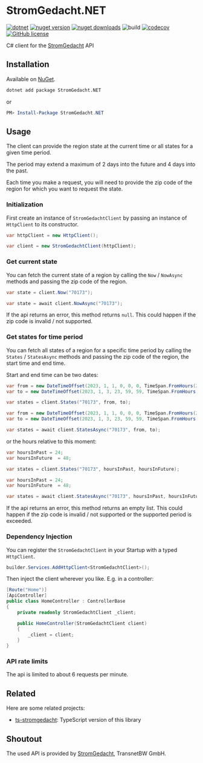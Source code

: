 # StromGedacht.NET

[![dotnet](https://img.shields.io/badge/platform-.NET-blue)](https://www.nuget.org/packages/StromGedacht.NET/)
[![nuget version](https://img.shields.io/nuget/v/StromGedacht.NET)](https://www.nuget.org/packages/StromGedacht.NET/)
[![nuget downloads](https://img.shields.io/nuget/dt/StromGedacht.NET)](https://www.nuget.org/packages/StromGedacht.NET/)
![build](https://github.com/DerStimmler/StromGedacht.NET/actions/workflows/build.yml/badge.svg)
[![codecov](https://codecov.io/gh/DerStimmler/StromGedacht.NET/branch/main/graph/badge.svg?token=8CCFM34SNC)](https://codecov.io/gh/DerStimmler/StromGedacht.NET)
[![GitHub license](https://img.shields.io/github/license/DerStimmler/StromGedacht.NET)](https://github.com/DerStimmler/StromGedacht.NET/blob/master/LICENSE.md)

C# client for the [StromGedacht](https://www.stromgedacht.de/) API

## Installation

Available on [NuGet](https://www.nuget.org/packages/StromGedacht.NET/).

```bash
dotnet add package StromGedacht.NET
```

or

```powershell
PM> Install-Package StromGedacht.NET
```

## Usage

The client can provide the region state at the current time or all states for a given time period.

The period may extend a maximum of 2 days into the future and 4 days into the past.

Each time you make a request, you will need to provide the zip code of the region for which you want to request the state.

### Initialization

First create an instance of `StromGedachtClient` by passing an instance of `HttpClient` to its constructor.

```csharp
var httpClient = new HttpClient();

var client = new StromGedachtClient(httpClient);
```

### Get current state

You can fetch the current state of a region by calling the `Now`
/ `NowAsync` methods and passing the zip code of the region.

```csharp
var state = client.Now("70173");
```

```csharp
var state = await client.NowAsync("70173");
```

If the api returns an error, this method returns `null`.
This could happen if the zip code is invalid / not supported.

### Get states for time period

You can fetch all states of a region for a specific time period by calling the `States`
/ `StatesAsync` methods and passing the zip code of the region, the start time and end time.

Start and end time can be two dates:

```csharp
var from = new DateTimeOffset(2023, 1, 1, 0, 0, 0, TimeSpan.FromHours(2));
var to = new DateTimeOffset(2023, 1, 3, 23, 59, 59, TimeSpan.FromHours(2));

var states = client.States("70173", from, to);
```

```csharp
var from = new DateTimeOffset(2023, 1, 1, 0, 0, 0, TimeSpan.FromHours(2));
var to = new DateTimeOffset(2023, 1, 3, 23, 59, 59, TimeSpan.FromHours(2));

var states = await client.StatesAsync("70173", from, to);
```

or the hours relative to this moment:

```csharp
var hoursInPast = 24;
var hoursInFuture  = 48;

var states = client.States("70173", hoursInPast, hoursInFuture);
```

```csharp
var hoursInPast = 24;
var hoursInFuture  = 48;

var states = await client.StatesAsync("70173", hoursInPast, hoursInFuture);
```

If the api returns an error, this method returns an empty list.
This could happen if the zip code is invalid / not supported or the supported period is exceeded.

### Dependency Injection

You can register the `StromGedachtClient` in your Startup with a typed `HttpClient`.

```csharp
builder.Services.AddHttpClient<StromGedachtClient>();
```

Then inject the client wherever you like. E.g. in a controller:

```csharp
[Route("Home")]
[ApiController]
public class HomeController : ControllerBase
{
    private readonly StromGedachtClient _client;

    public HomeController(StromGedachtClient client)
    {
        _client = client;
    }
}
```

### API rate limits

The api is limited to about 6 requests per minute.

## Related

Here are some related projects:

- [ts-stromgedacht](https://github.com/DerStimmler/ts-stromgedacht): TypeScript version of this library

## Shoutout

The used API is provided by [StromGedacht](https://www.stromgedacht.de), TransnetBW GmbH.

